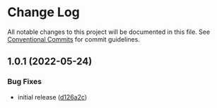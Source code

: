 # Change Log

All notable changes to this project will be documented in this file.
See [Conventional Commits](https://conventionalcommits.org) for commit guidelines.

## 1.0.1 (2022-05-24)


### Bug Fixes

* initial release ([d126a2c](https://github.com/codsen/codsen/commit/d126a2c775763b8688354ce6fb7954062cab7d97))
